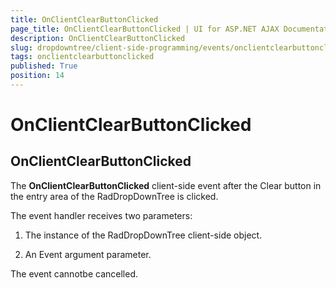 ```yaml
---
title: OnClientClearButtonClicked
page_title: OnClientClearButtonClicked | UI for ASP.NET AJAX Documentation
description: OnClientClearButtonClicked
slug: dropdowntree/client-side-programming/events/onclientclearbuttonclicked
tags: onclientclearbuttonclicked
published: True
position: 14
---
```


# OnClientClearButtonClicked



## OnClientClearButtonClicked

The __OnClientClearButtonClicked__ client-side event after the Clear button in the entry area of the RadDropDownTree is clicked.

The event handler receives two parameters:

1. The instance of the RadDropDownTree client-side object.

1. An Event argument parameter.

The event cannotbe cancelled.
